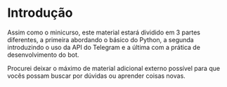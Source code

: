 # Introdução

Assim como o minicurso, este material estará dividido em 3 partes diferentes, a primeira abordando o básico do Python, a segunda introduzindo o uso da API do Telegram e a última com a prática de desenvolvimento do bot.

Procurei deixar o máximo de material adicional externo possível para que vocês possam buscar por dúvidas ou aprender coisas novas.
